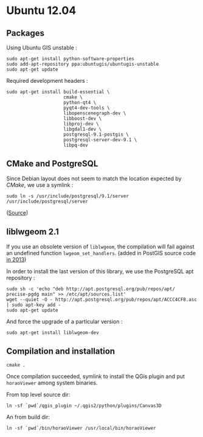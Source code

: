 # Ubuntu 12.04

## Packages

Using Ubuntu GIS unstable :

    sudo apt-get install python-software-properties
    sudo add-apt-repository ppa:ubuntugis/ubuntugis-unstable
    sudo apt-get update

Required development headers :

    sudo apt-get install build-essential \
                         cmake \
                         python-qt4 \
                         pyqt4-dev-tools \
                         libopenscenegraph-dev \
                         libboost-dev \
                         libproj-dev \
                         libgdal1-dev \
                         postgresql-9.1-postgis \
                         postgresql-server-dev-9.1 \
                         libpq-dev


## CMake and PostgreSQL

Since Debian layout does not seem to match the location expected by *CMake*, we use a
symlink :

    sudo ln -s /usr/include/postgresql/9.1/server /usr/include/postgresql/server

([Source](http://stackoverflow.com/questions/13920383/findpostgresql-cmake-wont-work-on-ubuntu))


## liblwgeom 2.1

If you use an obsolete version of `liblwgeom`, the compilation will fail
against an undefined function `lwgeom_set_handlers`. (added in PostGIS source
code [in 2013](https://github.com/postgis/postgis/pull/6))

In order to install the last version of this library, we use the PostgreSQL
apt repository :

    sudo sh -c 'echo "deb http://apt.postgresql.org/pub/repos/apt/ precise-pgdg main" >> /etc/apt/sources.list'
    wget --quiet -O - http://apt.postgresql.org/pub/repos/apt/ACCC4CF8.asc | sudo apt-key add -
    sudo apt-get update

And force the upgrade of a particular version :

    sudo apt-get install liblwgeom-dev


## Compilation and installation

    cmake .

Once compilation succeeded, symlink to install the QGis plugin and put
`horaoViewer` among system binaries.

From top level source dir:

    ln -sf `pwd`/qgis_plugin ~/.qgis2/python/plugins/Canvas3D

An from build dir:

    ln -sf `pwd`/bin/horaoViewer /usr/local/bin/horaoViewer
